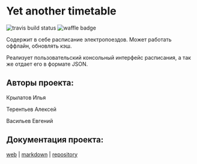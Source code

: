 # Yet another timetable

![travis build status](https://travis-ci.org/sibsutis-zp51-coolteam/timetable.svg?branch=master) ![waffle badge](https://badge.waffle.io/sibsutis-zp51-coolteam/timetable.png?label=ready&title=Ready)

Содержит в себе расписание электропоездов.
Может работать оффлайн, обновлять кэш.

Реализует пользовательский консольный интерфейс расписания, а так же отдает его в формате JSON.

## Авторы проекта:

Крылатов Илья

Терентьев Алексей

Васильев Евгений

## Документация проекта:

[web](http://sibsutis.i.nsk.ru/doc) | [markdown](https://github.com/sibsutis-zp51-coolteam/timetable-doc/blob/master/markdown/ApiIndex.md) | [repository](https://github.com/sibsutis-zp51-coolteam/timetable-doc)
